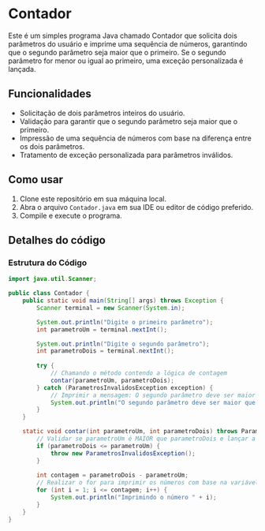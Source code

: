 # Contador

Este é um simples programa Java chamado Contador que solicita dois parâmetros do usuário e imprime uma sequência de números, garantindo que o segundo parâmetro seja maior que o primeiro. Se o segundo parâmetro for menor ou igual ao primeiro, uma exceção personalizada é lançada.

## Funcionalidades

- Solicitação de dois parâmetros inteiros do usuário.
- Validação para garantir que o segundo parâmetro seja maior que o primeiro.
- Impressão de uma sequência de números com base na diferença entre os dois parâmetros.
- Tratamento de exceção personalizada para parâmetros inválidos.

## Como usar

1. Clone este repositório em sua máquina local.
2. Abra o arquivo `Contador.java` em sua IDE ou editor de código preferido.
3. Compile e execute o programa.

## Detalhes do código

### Estrutura do Código

```java
import java.util.Scanner;

public class Contador {
    public static void main(String[] args) throws Exception {
        Scanner terminal = new Scanner(System.in);

        System.out.println("Digite o primeiro parâmetro");
        int parametroUm = terminal.nextInt();

        System.out.println("Digite o segundo parâmetro");
        int parametroDois = terminal.nextInt();
        
        try {
            // Chamando o método contendo a lógica de contagem
            contar(parametroUm, parametroDois);
        } catch (ParametrosInvalidosException exception) {
            // Imprimir a mensagem: O segundo parâmetro deve ser maior que o primeiro
            System.out.println("O segundo parâmetro deve ser maior que o primeiro");
        }
    }

    static void contar(int parametroUm, int parametroDois) throws ParametrosInvalidosException {
        // Validar se parametroUm é MAIOR que parametroDois e lançar a exceção
        if (parametroDois <= parametroUm) {
            throw new ParametrosInvalidosException();
        }
        
        int contagem = parametroDois - parametroUm;
        // Realizar o for para imprimir os números com base na variável contagem
        for (int i = 1; i <= contagem; i++) {
            System.out.println("Imprimindo o número " + i);
        }
    }
}
